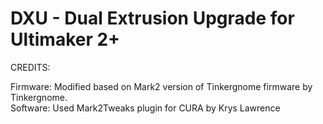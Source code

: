 # DXU - Dual Extrusion Upgrade for Ultimaker 2+


CREDITS:

Firmware: Modified based on Mark2 version of Tinkergnome firmware by Tinkergnome.  
Software: Used Mark2Tweaks plugin for CURA by Krys Lawrence
